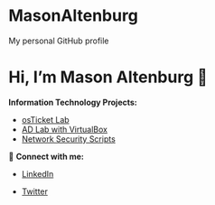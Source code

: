 # MasonAltenburg
My personal GitHub profile
<p align="center">
 

# Hi, I’m Mason Altenburg 👋

**Information Technology Projects:**  
- [osTicket Lab]([https://github.com/MasonAltenburg/osTicket-Lab](https://github.com/mason-altenburg/osTicket-Installation-Tutorial))  
- [AD Lab with VirtualBox](https://github.com/mason-altenburg/Configuring-On-premises-Active-Directory-with-Virtual-Box)  
- [Network Security Scripts](https://github.com/MasonAltenburg/aws-network-security)  

🤳 **Connect with me:**  
- [LinkedIn](https://linkedin.com/in/your‑profile)  

- [Twitter](https://twitter.com/your‑handle)
